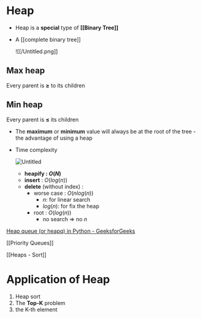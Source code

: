 # Heap

- Heap is a **special** type of **[[Binary Tree]]**
- A [[complete binary tree]]
    
    
    ![[/Untitled.png]]


## Max heap
Every parent is **≥** to its children
## Min heap
Every parent is **≤** its children

- The **maximum** or **minimum** value will always be at the root of the tree - the advantage of using a heap
- Time complexity
    
    ![Untitled](02%20-%20Data%20structures/Tree/Binary%20Tree/Heap/Untitled%201.png)
    
    - **heapify : $O(N)$**
    - **insert** : $O(log(n))$
    - **delete** (without index) :
        - worse case : $O(n log(n))$
            - $n :$ for linear search
            - $log(n):$ for fix the heap
        - root : $O(log(n))$
            - no search ⇒ no $n$

[Heap queue (or heapq) in Python - GeeksforGeeks](https://www.geeksforgeeks.org/heap-queue-or-heapq-in-python/)

[[Priority Queues]]

[[Heaps - Sort]]

# Application of Heap

1. Heap sort
2. The **Top-K** problem
3. the K-th element